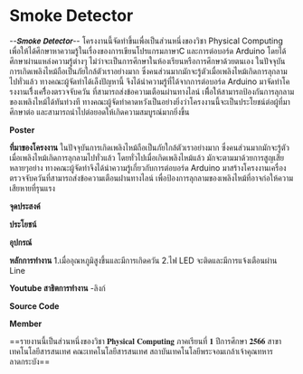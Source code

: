 # Smoke Detector
--𝙎𝙢𝙤𝙠𝙚 𝘿𝙚𝙩𝙚𝙘𝙩𝙤𝙧--
โครงงานนี้จัดทำขึ้นเพื่อเป็นส่วนหนึ่งของวิชา Physical Computing เพื่อให้ได้ศึกษาหาความรู้ในเรื่องของการเขียนโปรแกรมภาษาC และการต่อบอร์ด Arduino โดยได้ศึกษาผ่านแหล่งความรู้ต่างๆ ไม่ว่าจะเป็นการศึกษาในห้องเรียนหรือการศึกษาด้วยตนเอง ในปัจจุบันการเกิดเพลิงไหม้ถือเป็นภัยใกล้ตัวเราอย่างมาก ซึ่งคนส่วนมากมักจะรู้ตัวเมื่อเพลิงไหม้เกิดการลุกลามไปทั่วแล้ว ทางคณะผู้จัดทำได้เล็งปัญหานี้ จึงได้นำความรู้ที่ได้จากการต่อบอร์ด Arduino มาจัดทำโครงงานเรื่ิงเครื่ิองตรวจจับควัน ที่สามารถส่งข้อความเตือนผ่านทางไลน์ เพื่ิอให้สามารถป้องกันการลุกลามของเพลิงไหม้ได้ทันท่วงที ทางคณะผู้จัดทำคาดหวังเป็นอย่างยิ่งว่าโครงงานนี้จะเป็นประโยชน์ต่อผู้ที่มาศึกษาต่อ และสามารถนำไปต่อยอดให้เกิดความสมบูรณ์มากยิ่งขึ้น 

**Poster**


**ที่มาของโครงงาน**
ในปัจจุบันการเกิดเพลิงไหม้ถือเป็นภัยใกล้ตัวเราอย่างมาก ซึ่งคนส่วนมากมักจะรู้ตัว เมื่อเพลิงไหม้เกิดการลุกลามไปทั่วแล้ว โดยทั่วไปเมื่อเกิดเพลิงไหม้แล้ว มักจะตามมาด้วยการสูญเสียหลายๆอย่าง ทางคณะผู้จัดทำจึงได้นำความรู้เกี่ยวกับการต่อบอร์ด Arduino มาสร้างโครงงานเครื่องตรวจจับควันที่สามารถส่งข้อความเตือนผ่่านทางไลน์ เพื่อป้องการลุกลามของเพลิงไหม้ที่อาจก่อให้ความเสียหายที่รุนแรง

**จุดประสงค์**

**ประโยชน์**

**อุปกรณ์**

**หลักการทำงาน**
1.เมื่ออุณหภูมิสูงขึ้นและมีการเกิดควัน
2.ไฟ LED จะติดและมีการแจ้งเตือนผ่าน Line



**Youtube สาธิตการทำงาน**
-ลิงก์

**Source Code**

**Member**


==รายงานนี้เป็นส่วนหนึ่งของวิชา 𝐏𝐡𝐲𝐬𝐢𝐜𝐚𝐥 𝐂𝐨𝐦𝐩𝐮𝐭𝐢𝐧𝐠 ภาคเรียนที่ 𝟏 ปีการศึกษา 𝟐𝟓𝟔𝟔 สาขาเทคโนโลยีสารสนเทศ คณะเทคโนโลยีสารสนเทศ   สถาบันเทคโนโลยีพระจอมเกล้าเจ้าคุณทหารลาดกระบัง==
